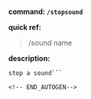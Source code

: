 <!-- BEGIN_AUTOGEN: do NOT edit in this block -->

**command: `/stopsound`**

**quick ref:**
> /sound name 

**description:**

```
stop a sound```

<!-- END_AUTOGEN-->
